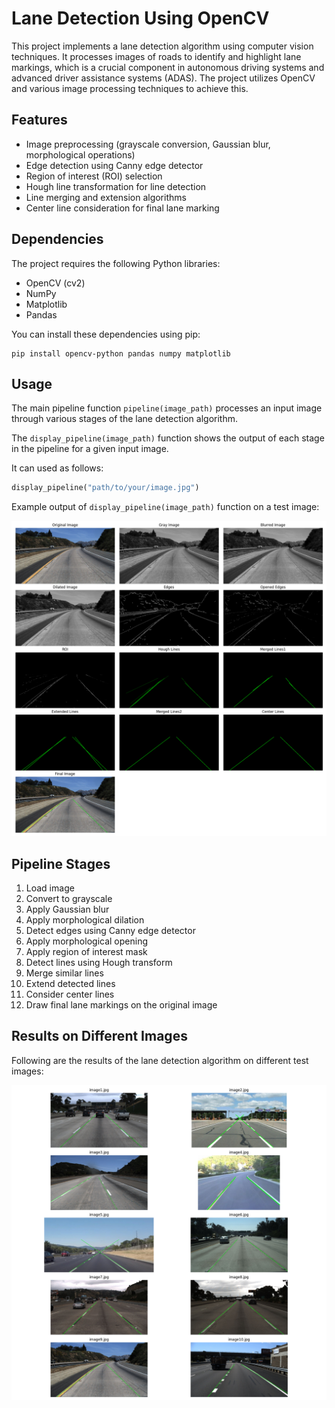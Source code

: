 # Lane Detection Using OpenCV

This project implements a lane detection algorithm using computer vision techniques. It processes images of roads to identify and highlight lane markings, which is a crucial component in autonomous driving systems and advanced driver assistance systems (ADAS). The project utilizes OpenCV and various image processing techniques to achieve this.

## Features

- Image preprocessing (grayscale conversion, Gaussian blur, morphological operations)
- Edge detection using Canny edge detector
- Region of interest (ROI) selection
- Hough line transformation for line detection
- Line merging and extension algorithms
- Center line consideration for final lane marking

## Dependencies

The project requires the following Python libraries:

- OpenCV (cv2)
- NumPy
- Matplotlib
- Pandas

You can install these dependencies using pip:

```
pip install opencv-python pandas numpy matplotlib
```

## Usage

The main pipeline function `pipeline(image_path)` processes an input image through various stages of the lane detection algorithm. 

The `display_pipeline(image_path)` function shows the output of each stage in the pipeline for a given input image.

It can used as follows:

```python
display_pipeline("path/to/your/image.jpg")
```

Example output of `display_pipeline(image_path)` function on a test image:

![Pipeline Output](Results/display_pipeline.png)

## Pipeline Stages

1. Load image
2. Convert to grayscale
3. Apply Gaussian blur
4. Apply morphological dilation
5. Detect edges using Canny edge detector
6. Apply morphological opening
7. Apply region of interest mask
8. Detect lines using Hough transform
9. Merge similar lines
10. Extend detected lines
11. Consider center lines
12. Draw final lane markings on the original image

## Results on Different Images

Following are the results of the lane detection algorithm on different test images:

![Results on Various Images](Results/results_on_different_images.png)